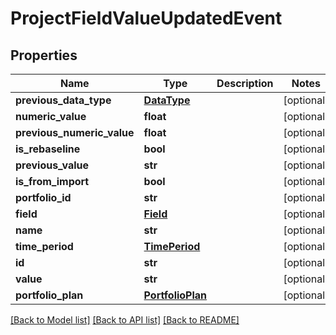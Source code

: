 # ProjectFieldValueUpdatedEvent

## Properties
Name | Type | Description | Notes
------------ | ------------- | ------------- | -------------
**previous_data_type** | [**DataType**](DataType.md) |  | [optional] 
**numeric_value** | **float** |  | [optional] 
**previous_numeric_value** | **float** |  | [optional] 
**is_rebaseline** | **bool** |  | [optional] 
**previous_value** | **str** |  | [optional] 
**is_from_import** | **bool** |  | [optional] 
**portfolio_id** | **str** |  | [optional] 
**field** | [**Field**](Field.md) |  | [optional] 
**name** | **str** |  | [optional] 
**time_period** | [**TimePeriod**](TimePeriod.md) |  | [optional] 
**id** | **str** |  | [optional] 
**value** | **str** |  | [optional] 
**portfolio_plan** | [**PortfolioPlan**](PortfolioPlan.md) |  | [optional] 

[[Back to Model list]](../README.md#documentation-for-models) [[Back to API list]](../README.md#documentation-for-api-endpoints) [[Back to README]](../README.md)


